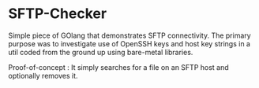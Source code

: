# SFTP-Checker

Simple piece of GOlang that demonstrates SFTP connectivity. The primary purpose was to investigate use of OpenSSH keys and host key strings in a util coded from the ground up using bare-metal libraries.

Proof-of-concept : It simply searches for a file on an SFTP host and optionally removes it.